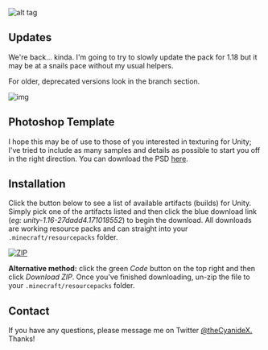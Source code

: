 ![alt tag](https://i.imgur.com/HSBvGEX.png)

Updates
------
We're back... kinda. I'm going to try to slowly update the pack for 1.18 but it may be at a snails pace without my usual helpers.

For older, deprecated versions look in the branch section.

![img](https://i.imgur.com/sxCLSxx.png)

Photoshop Template
------
I hope this may be of use to those of you interested in texturing for Unity; I've tried to include as many samples and details as possible to start you off in the right direction. You can download the PSD [here](https://www.dropbox.com/s/d3tzqpg0ul8f9q6/unityTemplate.psd?dl=1 "Unity - PSD").


Installation
------
Click the button below to see a list of available artifacts (builds) for Unity. Simply pick one of the artifacts listed and then click the blue download link (_eg: unity-1.16-27dadd4.171018552_) to begin the download. All downloads are working resource packs and can straight into your `.minecraft/resourcepacks` folder.

[![ZIP](https://github.com/CyanideX/Unity/workflows/ZIP/badge.svg?branch=1.16&event=push)](https://github.com/CyanideX/Unity/actions?query=workflow%3AZIP)

**Alternative method:** click the green _Code_ button on the top right and then click _Download ZIP_. Once you've finished downloading, un-zip the file to your `.minecraft/resourcepacks` folder.

Contact
------
If you have any questions, please message me on Twitter [@theCyanideX.](https://twitter.com/theCyanideX/) Thanks!
